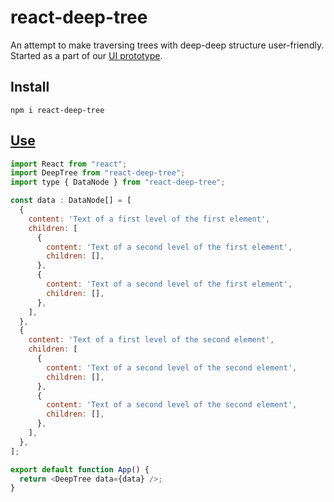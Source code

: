 # react-deep-tree

An attempt to make traversing trees with deep-deep structure user-friendly. Started as a part of our [UI prototype](https://github.com/linksplatform/InfiniteDepthTreeWebUIPrototype).

## Install

```Shell
npm i react-deep-tree
```

## [Use](https://codesandbox.io/s/react-deep-tree-example-forked-r079n)

```JavaScript
import React from "react";
import DeepTree from "react-deep-tree";
import type { DataNode } from "react-deep-tree";

const data : DataNode[] = [
  {
    content: 'Text of a first level of the first element',
    children: [
      {
        content: 'Text of a second level of the first element',
        children: [],
      },
      {
        content: 'Text of a second level of the first element',
        children: [],
      },
    ],
  },
  {
    content: 'Text of a first level of the second element',
    children: [
      {
        content: 'Text of a second level of the second element',
        children: [],
      },
      {
        content: 'Text of a second level of the second element',
        children: [],
      },
    ],
  },
];

export default function App() {
  return <DeepTree data={data} />;
}
```
